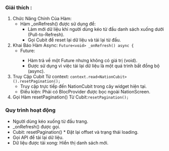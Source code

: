 ### Giải thích :
1. Chức Năng Chính Của Hàm:
   - Hàm _onRefresh() được sử dụng để:
     * Làm mới dữ liệu khi người dùng kéo từ đầu danh sách xuống dưới (Pull-to-Refresh).
     * Gọi Cubit để reset lại dữ liệu và tải lại từ đầu.
2. Khai Báo Hàm Async:
   `Future<void> _onRefresh() async {`
   - Future<void>:
     * Hàm trả về một Future nhưng không có giá trị (void).
     * Được sử dụng vì việc tải lại dữ liệu là một quá trình bất đồng bộ (async).
3. Truy Cập Cubit Từ context:
   `context.read<NationCubit>().resetPagination();`
     * Truy cập trực tiếp đến NationCubit trong cây widget hiện tại.
     * Điều kiện: Phải có BlocProvider được bọc ngoài NationScreen.
4. Gọi Hàm resetPagination() Từ Cubit:`resetPagination();`
### Quy trình hoạt động
   - Người dùng kéo xuống từ đầu trang.
   - _onRefresh() được gọi.
   - Cubit: resetPagination()
    * Đặt lại offset và trạng thái loading.
   - Gọi API để tải lại dữ liệu.
   - Dữ liệu được tải xong: Hiển thị danh sách mới.
